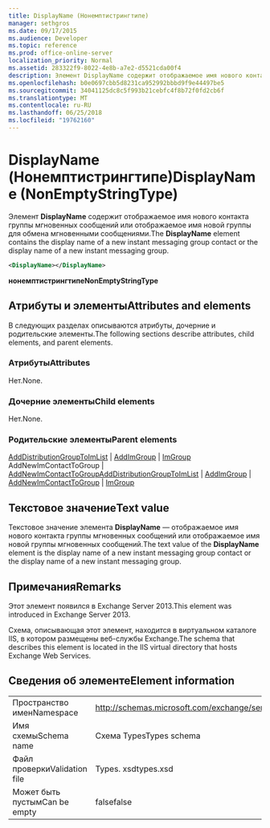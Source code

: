 ```yaml
---
title: DisplayName (Нонемптистрингтипе)
manager: sethgros
ms.date: 09/17/2015
ms.audience: Developer
ms.topic: reference
ms.prod: office-online-server
localization_priority: Normal
ms.assetid: 283322f9-8022-4e8b-a7e2-d5521cda00f4
description: Элемент DisplayName содержит отображаемое имя нового контакта группы мгновенных сообщений или отображаемое имя новой группы для обмена мгновенными сообщениями.
ms.openlocfilehash: b0e0697cbb5d8231ca952992bbbd9f9e44497be5
ms.sourcegitcommit: 34041125dc8c5f993b21cebfc4f8b72f0fd2cb6f
ms.translationtype: MT
ms.contentlocale: ru-RU
ms.lasthandoff: 06/25/2018
ms.locfileid: "19762160"
---
```

# <a name="displayname-nonemptystringtype"></a><span data-ttu-id="35f82-103">DisplayName (Нонемптистрингтипе)</span><span class="sxs-lookup"><span data-stu-id="35f82-103">DisplayName (NonEmptyStringType)</span></span>

<span data-ttu-id="35f82-104">Элемент **DisplayName** содержит отображаемое имя нового контакта группы мгновенных сообщений или отображаемое имя новой группы для обмена мгновенными сообщениями.</span><span class="sxs-lookup"><span data-stu-id="35f82-104">The **DisplayName** element contains the display name of a new instant messaging group contact or the display name of a new instant messaging group.</span></span> 
  
```XML
<DisplayName></DisplayName>
```

 <span data-ttu-id="35f82-105">**нонемптистрингтипе**</span><span class="sxs-lookup"><span data-stu-id="35f82-105">**NonEmptyStringType**</span></span>
## <a name="attributes-and-elements"></a><span data-ttu-id="35f82-106">Атрибуты и элементы</span><span class="sxs-lookup"><span data-stu-id="35f82-106">Attributes and elements</span></span>

<span data-ttu-id="35f82-107">В следующих разделах описываются атрибуты, дочерние и родительские элементы.</span><span class="sxs-lookup"><span data-stu-id="35f82-107">The following sections describe attributes, child elements, and parent elements.</span></span>
  
### <a name="attributes"></a><span data-ttu-id="35f82-108">Атрибуты</span><span class="sxs-lookup"><span data-stu-id="35f82-108">Attributes</span></span>

<span data-ttu-id="35f82-109">Нет.</span><span class="sxs-lookup"><span data-stu-id="35f82-109">None.</span></span>
  
### <a name="child-elements"></a><span data-ttu-id="35f82-110">Дочерние элементы</span><span class="sxs-lookup"><span data-stu-id="35f82-110">Child elements</span></span>

<span data-ttu-id="35f82-111">Нет.</span><span class="sxs-lookup"><span data-stu-id="35f82-111">None.</span></span>
  
### <a name="parent-elements"></a><span data-ttu-id="35f82-112">Родительские элементы</span><span class="sxs-lookup"><span data-stu-id="35f82-112">Parent elements</span></span>

<span data-ttu-id="35f82-113">[AddDistributionGroupToImList](adddistributiongrouptoimlist.md) | [AddImGroup](addimgroup.md) | [ImGroup](imgroup.md) AddNewImContactToGroup | [AddNewImContactToGroup](addnewimcontacttogroup.md)</span><span class="sxs-lookup"><span data-stu-id="35f82-113">[AddDistributionGroupToImList](adddistributiongrouptoimlist.md) | [AddImGroup](addimgroup.md) | [AddNewImContactToGroup](addnewimcontacttogroup.md) | [ImGroup](imgroup.md)</span></span>
  
## <a name="text-value"></a><span data-ttu-id="35f82-114">Текстовое значение</span><span class="sxs-lookup"><span data-stu-id="35f82-114">Text value</span></span>

<span data-ttu-id="35f82-115">Текстовое значение элемента **DisplayName** — отображаемое имя нового контакта группы мгновенных сообщений или отображаемое имя новой группы мгновенных сообщений.</span><span class="sxs-lookup"><span data-stu-id="35f82-115">The text value of the **DisplayName** element is the display name of a new instant messaging group contact or the display name of a new instant messaging group.</span></span> 
  
## <a name="remarks"></a><span data-ttu-id="35f82-116">Примечания</span><span class="sxs-lookup"><span data-stu-id="35f82-116">Remarks</span></span>

<span data-ttu-id="35f82-117">Этот элемент появился в Exchange Server 2013.</span><span class="sxs-lookup"><span data-stu-id="35f82-117">This element was introduced in Exchange Server 2013.</span></span>
  
<span data-ttu-id="35f82-118">Схема, описывающая этот элемент, находится в виртуальном каталоге IIS, в котором размещены веб-службы Exchange.</span><span class="sxs-lookup"><span data-stu-id="35f82-118">The schema that describes this element is located in the IIS virtual directory that hosts Exchange Web Services.</span></span>
  
## <a name="element-information"></a><span data-ttu-id="35f82-119">Сведения об элементе</span><span class="sxs-lookup"><span data-stu-id="35f82-119">Element information</span></span>

|||
|:-----|:-----|
|<span data-ttu-id="35f82-120">Пространство имен</span><span class="sxs-lookup"><span data-stu-id="35f82-120">Namespace</span></span>  <br/> |http://schemas.microsoft.com/exchange/services/2006/types  <br/> |
|<span data-ttu-id="35f82-121">Имя схемы</span><span class="sxs-lookup"><span data-stu-id="35f82-121">Schema name</span></span>  <br/> |<span data-ttu-id="35f82-122">Схема Types</span><span class="sxs-lookup"><span data-stu-id="35f82-122">Types schema</span></span>  <br/> |
|<span data-ttu-id="35f82-123">Файл проверки</span><span class="sxs-lookup"><span data-stu-id="35f82-123">Validation file</span></span>  <br/> |<span data-ttu-id="35f82-124">Types. xsd</span><span class="sxs-lookup"><span data-stu-id="35f82-124">types.xsd</span></span>  <br/> |
|<span data-ttu-id="35f82-125">Может быть пустым</span><span class="sxs-lookup"><span data-stu-id="35f82-125">Can be empty</span></span>  <br/> |<span data-ttu-id="35f82-126">false</span><span class="sxs-lookup"><span data-stu-id="35f82-126">false</span></span>  <br/> |
   

